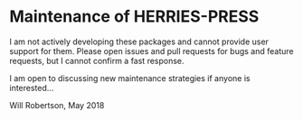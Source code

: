 # Maintenance of HERRIES-PRESS

I am not actively developing these packages and cannot provide user support for them.
Please open issues and pull requests for bugs and feature requests, but I cannot confirm a fast response.

I am open to discussing new maintenance strategies if anyone is interested...

Will Robertson, May 2018
